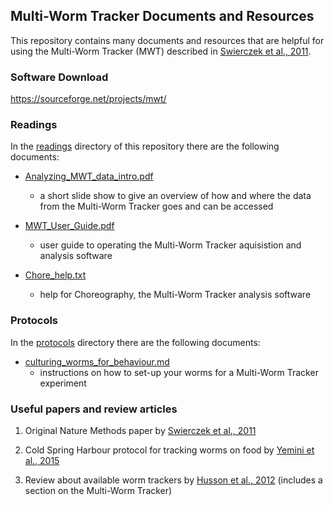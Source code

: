 ## Multi-Worm Tracker Documents and Resources

This repository contains many documents and resources that are helpful for
using the Multi-Worm Tracker (MWT) described in [Swierczek et al., 2011](http://www.nature.com/nmeth/journal/v8/n7/full/nmeth.1625.html).

### Software Download
https://sourceforge.net/projects/mwt/

### Readings
In the [readings](readings) directory of this repository there are the following documents:
- [Analyzing_MWT_data_intro.pdf](readings/Analyzing_MWT_data_intro.pdf)
    - a short slide show to give an overview of how and where the data from the Multi-Worm Tracker goes and can be accessed

- [MWT_User_Guide.pdf](readings/MWT_User_Guide.pdf)
    - user guide to operating the Multi-Worm Tracker aquisistion and analysis software

- [Chore_help.txt](readings/Chore_help.txt)
    - help for Choreography, the Multi-Worm Tracker analysis software


### Protocols
In the [protocols](protocols) directory there are the following documents:
- [culturing_worms_for_behaviour.md](protocols/culturing_worms_for_behaviour.md)
    - instructions on how to set-up your worms for a Multi-Worm Tracker experiment

### Useful papers and review articles
1. Original Nature Methods paper by [Swierczek et al., 2011](http://www.nature.com/nmeth/journal/v8/n7/full/nmeth.1625.html)

2. Cold Spring Harbour protocol for tracking worms on food by [Yemini et al., 2015](http://cshprotocols.cshlp.org/content/2011/12/pdb.prot067025.full)

3. Review about available worm trackers by [Husson et al., 2012](http://www.wormbook.org/chapters/www_tracking/tracking.html) (includes a section on the Multi-Worm Tracker)
